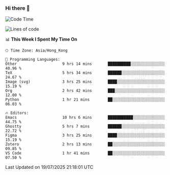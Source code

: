### Hi there 👋

<!--
**nicehiro/nicehiro** is a ✨ _special_ ✨ repository because its `README.md` (this file) appears on your GitHub profile.

Here are some ideas to get you started:

- 🔭 I’m currently working on ...
- 🌱 I’m currently learning ...
- 👯 I’m looking to collaborate on ...
- 🤔 I’m looking for help with ...
- 💬 Ask me about ...
- 📫 How to reach me: ...
- 😄 Pronouns: ...
- ⚡ Fun fact: ...
-->

<!--START_SECTION:waka-->
![Code Time](http://img.shields.io/badge/Code%20Time-818%20hrs%2010%20mins-blue)

![Lines of code](https://img.shields.io/badge/From%20Hello%20World%20I%27ve%20Written-1.7%20million%20lines%20of%20code-blue)

📊 **This Week I Spent My Time On** 

```text
🕑︎ Time Zone: Asia/Hong_Kong

💬 Programming Languages: 
Other                    9 hrs 14 mins       ██████████░░░░░░░░░░░░░░░   40.96 % 
TeX                      5 hrs 34 mins       ██████░░░░░░░░░░░░░░░░░░░   24.67 % 
Image (svg)              3 hrs 25 mins       ████░░░░░░░░░░░░░░░░░░░░░   15.19 % 
Org                      2 hrs 42 mins       ███░░░░░░░░░░░░░░░░░░░░░░   12.00 % 
Python                   1 hr 21 mins        ██░░░░░░░░░░░░░░░░░░░░░░░   06.03 % 

🔥 Editors: 
Emacs                    10 hrs 6 mins       ███████████░░░░░░░░░░░░░░   44.75 % 
Ghostty                  5 hrs 7 mins        ██████░░░░░░░░░░░░░░░░░░░   22.72 % 
Figma                    3 hrs 25 mins       ████░░░░░░░░░░░░░░░░░░░░░   15.19 % 
Zotero                   2 hrs 13 mins       ██░░░░░░░░░░░░░░░░░░░░░░░   09.85 % 
VS Code                  1 hr 41 mins        ██░░░░░░░░░░░░░░░░░░░░░░░   07.50 % 
```


 Last Updated on 19/07/2025 21:18:01 UTC
<!--END_SECTION:waka-->
